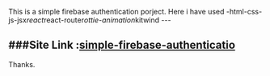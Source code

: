 This is a simple firebase authentication porject. 
Here i have used -html-css-js-jsx*react*react-router*ottie-animation*kitwind ---      

###Site Link :[simple-firebase-authenticatio](https://glowing-panda-55c882.netlify.app/)    
---
Thanks.
